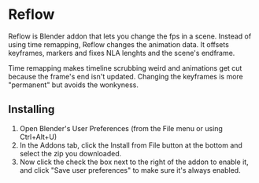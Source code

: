 # Reflow


Reflow is Blender addon that lets you change the fps in a scene.
Instead of using time remapping, Reflow changes the animation data.
It offsets keyframes, markers and fixes NLA lenghts and the scene's endframe.

Time remapping makes timeline scrubbing weird and animations get cut because the
frame's end isn't updated. Changing the keyframes is more "permanent" but avoids
the wonkyness.


## Installing

1. Open Blender's User Preferences (from the File menu or using Ctrl+Alt+U)
2. In the Addons tab, click the Install from File button at the bottom and select the zip you downloaded.
3. Now click the check the box next to the right of the addon to enable it, and click "Save user preferences" to make sure it's always enabled.


